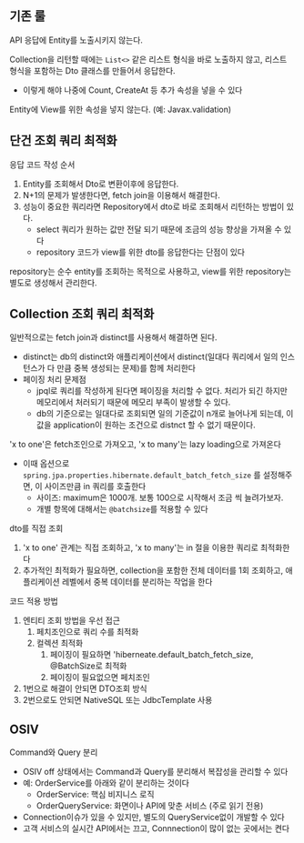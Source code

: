 ## 기존 룰
API 응답에 Entity를 노출시키지 않는다.

Collection을 리턴할 때에는 `List<>` 같은 리스트 형식을 바로 노출하지 않고, 리스트 형식을 포함하는 Dto 클래스를 만들어서 응답한다. 
- 이렇게 해야 나중에 Count, CreateAt 등 추가 속성을 넣을 수 있다

Entity에 View를 위한 속성을 넣지 않는다. (예: Javax.validation)

## 단건 조회 쿼리 최적화
응답 코드 작성 순서
1. Entity를 조회해서 Dto로 변환이후에 응답한다. 
2. N+1의 문제가 발생한다면, fetch join을 이용해서 해결한다.
3. 성능이 중요한 쿼리라면 Repository에서 dto로 바로 조회해서 리턴하는 방법이 있다.
   - select 쿼리가 원하는 값만 전달 되기 때문에 조금의 성능 향상을 가져올 수 있다
   - repository 코드가 view를 위한 dto를 응답한다는 단점이 있다

repository는 순수 entity를 조회하는 목적으로 사용하고, view를 위한 repository는 별도로 생성해서 관리한다.


## Collection 조회 쿼리 최적화
일반적으로는 fetch join과 distinct를 사용해서 해결하면 된다. 
- distinct는 db의 distinct와 애플리케이션에서 distinct(일대다 쿼리에서 일의 인스턴스가 다 만큼 중복 생성되는 문제)를 함께 처리한다
- 페이징 처리 문제점
  - jpql로 쿼리를 작성하게 된다면 페이징을 처리할 수 없다. 처리가 되긴 하지만 메모리에서 처러되기 때문에 메모리 부족이 발생할 수 있다. 
  - db의 기준으로는 일대다로 조회되면 일의 기준값이 n개로 늘어나게 되는데, 이 값을 application이 원하는 조건으로 distnct 할 수 없기 때문이다. 

'x to one'은 fetch조인으로 가져오고, 'x to many'는 lazy loading으로 가져온다
- 이때 옵션으로 `spring.jpa.properties.hibernate.default_batch_fetch_size` 를 설정해주면, 이 사이즈만큼 in 쿼리를 호출한다
   - 사이즈: maximum은 1000개. 보통 100으로 시작해서 조금 씩 늘려가보자.
   - 개별 항목에 대해서는 `@batchsize`를 적용할 수 있다

dto를 직접 조회
1. 'x to one' 관계는 직접 조회하고, 'x to many'는 in 절을 이용한 쿼리로 최적화한다
2. 추가적인 최적화가 필요하면, collection을 포함한 전체 데이터를 1회 조회하고, 애플리케이션 레벨에서 중복 데이터를 분리하는 작업을 한다

코드 적용 방법
1. 엔티티 조회 방법을 우선 접근
   1. 페치조인으로 쿼리 수를 최적화
   2. 컬렉션 최적화
      1. 페이징이 필요하면 'hiberneate.default_batch_fetch_size, @BatchSize로 최적화
      2. 페이징이 필요없으면 페치조인
2. 1번으로 해결이 안되면 DTO조회 방식
3. 2번으로도 안되면 NativeSQL 또는 JdbcTemplate 사용

## OSIV
Command와 Query 분리
- OSIV off 상태에서는 Command과 Query를 분리해서 복잡성을 관리할 수 있다
- 예: OrderService를 아래와 같이 분리하는 것이다
   - OrderService: 핵심 비지니스 로직
   - OrderQueryService: 화면이나 API에 맞춘 서비스 (주로 읽기 전용)
- Connection이슈가 있을 수 있지만, 별도의 QueryService없이 개발할 수 있다
- 고객 서비스의 실시간 API에서는 끄고, Connnection이 많이 없는 곳에서는 켠다